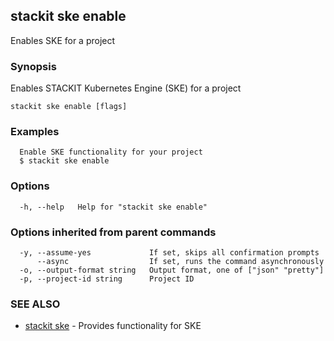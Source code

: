 ## stackit ske enable

Enables SKE for a project

### Synopsis

Enables STACKIT Kubernetes Engine (SKE) for a project

```
stackit ske enable [flags]
```

### Examples

```
  Enable SKE functionality for your project
  $ stackit ske enable
```

### Options

```
  -h, --help   Help for "stackit ske enable"
```

### Options inherited from parent commands

```
  -y, --assume-yes             If set, skips all confirmation prompts
      --async                  If set, runs the command asynchronously
  -o, --output-format string   Output format, one of ["json" "pretty"]
  -p, --project-id string      Project ID
```

### SEE ALSO

* [stackit ske](./stackit_ske.md)	 - Provides functionality for SKE

